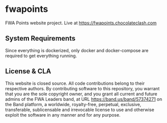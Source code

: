 # fwapoints

FWA Points website project. Live at https://fwapoints.chocolateclash.com

## System Requirements

Since everything is dockerized, only docker and docker-compose are required to get everything running.

## License & CLA

This website is closed source. All code contributions belong to their respective authors. By contributing software to this repository, you warrant that you are the sole copyright owner, and you grant all current and future admins of the FWA Leaders band, at URL https://band.us/band/57374271 on the Band platform, a worldwide, royalty-free, perpetual, exclusive, transferable, sublicensable and irrevocable license to use and otherwise exploit the software in any manner and for any purpose.

